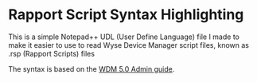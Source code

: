 # Rapport Script Syntax Highlighting

This is a simple Notepad++ UDL (User Define Language) file I made to make it easier to use to read Wyse Device Manager script files, known as .rsp (Rapport Scripts) files

The syntax is based on the [WDM 5.0 Admin guide](https://appservices.wyse.com/supportdownload/WDM/Dell%20Wyse%20Device%20Manager%205.0%20-%20Administrator%20Guide.pdf).
